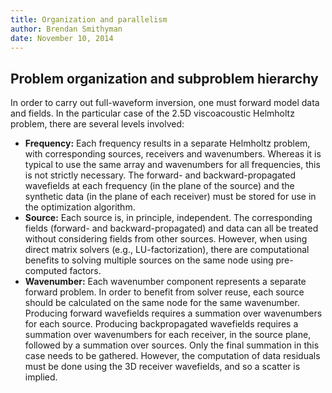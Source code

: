 ```yaml
---
title: Organization and parallelism
author: Brendan Smithyman
date: November 10, 2014
---
```


## Problem organization and subproblem hierarchy

In order to carry out full-waveform inversion, one must forward model data and fields. In the particular case of the 2.5D viscoacoustic Helmholtz problem, there are several levels involved:

- **Frequency:** Each frequency results in a separate Helmholtz problem, with corresponding sources, receivers and wavenumbers. Whereas it is typical to use the same array and wavenumbers for all frequencies, this is not strictly necessary. The forward- and backward-propagated wavefields at each frequency (in the plane of the source) and the synthetic data (in the plane of each receiver) must be stored for use in the optimization algorithm.
- **Source:** Each source is, in principle, independent. The corresponding fields (forward- and backward-propagated) and data can all be treated without considering fields from other sources. However, when using direct matrix solvers (e.g., LU-factorization), there are computational benefits to solving multiple sources on the same node using pre-computed factors.
- **Wavenumber:** Each wavenumber component represents a separate forward problem. In order to benefit from solver reuse, each source should be calculated on the same node for the same wavenumber. Producing forward wavefields requires a summation over wavenumbers for each source. Producing backpropagated wavefields requires a summation over wavenumbers for each receiver, in the source plane, followed by a summation over sources. Only the final summation in this case needs to be gathered. However, the computation of data residuals must be done using the 3D receiver wavefields, and so a scatter is implied.